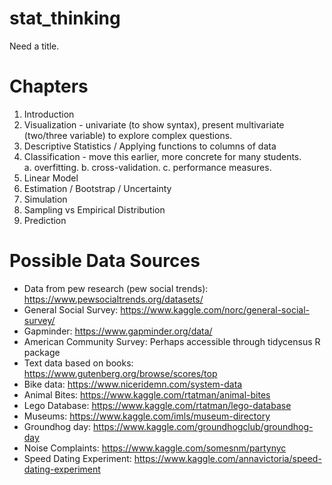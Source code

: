 # stat_thinking

Need a title.

# Chapters
1. Introduction
2. Visualization - univariate (to show syntax), present multivariate (two/three variable) to explore complex questions.
3. Descriptive Statistics / Applying functions to columns of data
11. Classification - move this earlier, more concrete for many students.  
      a. overfitting. 
      b. cross-validation. 
      c. performance measures. 
9. Linear Model
7. Estimation / Bootstrap / Uncertainty
4. Simulation
5. Sampling vs Empirical Distribution
10. Prediction





# Possible Data Sources
- Data from pew research (pew social trends): https://www.pewsocialtrends.org/datasets/
- General Social Survey: https://www.kaggle.com/norc/general-social-survey/
- Gapminder: https://www.gapminder.org/data/
- American Community Survey: Perhaps accessible through tidycensus R package
- Text data based on books: https://www.gutenberg.org/browse/scores/top
- Bike data: https://www.niceridemn.com/system-data
- Animal Bites: https://www.kaggle.com/rtatman/animal-bites
- Lego Database: https://www.kaggle.com/rtatman/lego-database
- Museums: https://www.kaggle.com/imls/museum-directory
- Groundhog day: https://www.kaggle.com/groundhogclub/groundhog-day
- Noise Complaints: https://www.kaggle.com/somesnm/partynyc
- Speed Dating Experiment: https://www.kaggle.com/annavictoria/speed-dating-experiment

